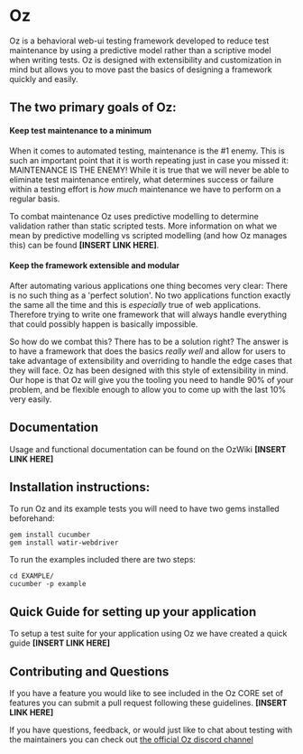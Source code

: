 # Oz

Oz is a behavioral web-ui testing framework developed to reduce test maintenance by using a predictive model rather
than a scriptive model when writing tests. Oz is designed with extensibility and customization in mind but allows you
to move past the basics of designing a framework quickly and easily.

## The two primary goals of Oz:
#### Keep test maintenance to a minimum
When it comes to automated testing, maintenance is the #1 enemy. This is such an important point that it is worth
repeating just in case you missed it: MAINTENANCE IS THE ENEMY! While it is true that we will never be able to eliminate
test maintenance entirely, what determines success or failure within a testing effort is _how much_ maintenance we have
to perform on a regular basis.

To combat maintenance Oz uses predictive modelling to determine validation rather than
static scripted tests. More information on what we mean by predictive modelling vs scripted modelling (and how Oz manages this)
can be found **[INSERT LINK HERE]**.

#### Keep the framework extensible and modular
  After automating various applications one thing becomes very clear: There is no such thing as a 'perfect solution'.
No two applications function exactly the same all the time and this is _especially_ true of web applications.
Therefore trying to write one framework that will always handle everything that could possibly happen is basically impossible.

  So how do we combat this? There has to be a solution right? The answer is to have a framework that does the basics
_really well_ and allow for users to take advantage of extensibility and overriding to handle the edge cases that they will face.
Oz has been designed with this style of extensibility in mind. Our hope is that Oz will give you the tooling you need to
handle 90% of your problem, and be flexible enough to allow you to come up with the last 10% very easily.

## Documentation

Usage and functional documentation can be found on the OzWiki **[INSERT LINK HERE]**



## Installation instructions:

To run Oz and its example tests you will need to have two gems installed beforehand:

    gem install cucumber
    gem install watir-webdriver

To run the examples included there are two steps:

    cd EXAMPLE/
    cucumber -p example


## Quick Guide for setting up your application

To setup a test suite for your application using Oz we have created a quick guide **[INSERT LINK HERE]**


## Contributing and Questions

If you have a feature you would like to see included in the Oz CORE set of features you can submit a pull request
following these guidelines. **[INSERT LINK HERE]**

If you have questions, feedback, or would just like to chat about testing with the maintainers you can
check out [the official Oz discord channel](https://discord.gg/yjKsWS6)